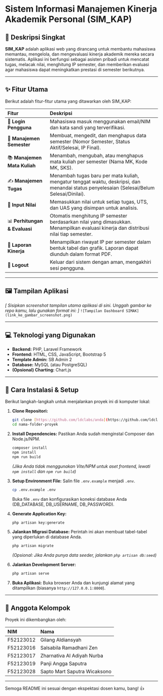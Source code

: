 # Sistem Informasi Manajemen Kinerja Akademik Personal (SIM_KAP) 

## 📜 Deskripsi Singkat

**SIM_KAP** adalah aplikasi web yang dirancang untuk membantu mahasiswa memantau, mengelola, dan mengevaluasi kinerja akademik mereka secara sistematis. Aplikasi ini berfungsi sebagai asisten pribadi untuk mencatat tugas, melacak nilai, menghitung IP semester, dan memberikan evaluasi agar mahasiswa dapat meningkatkan prestasi di semester berikutnya.

---

## ✨ Fitur Utama

Berikut adalah fitur-fitur utama yang ditawarkan oleh SIM_KAP:

| Fitur                   | Deskripsi                                                                                                                               |
| :---------------------- | :-------------------------------------------------------------------------------------------------------------------------------------- |
| 👤 **Login Pengguna** | Mahasiswa masuk menggunakan email/NIM dan kata sandi yang terverifikasi.                                                                  |
| 📅 **Manajemen Semester** | Membuat, mengedit, dan menghapus data semester (Nomor Semester, Status Aktif/Selesai, IP Final).                                          |
| 📚 **Manajemen Mata Kuliah**| Menambah, mengubah, atau menghapus mata kuliah per semester (Nama MK, Kode MK, SKS).                                                    |
| ✍️ **Manajemen Tugas** | Menambah tugas baru per mata kuliah, mengatur tenggat waktu, deskripsi, dan menandai status penyelesaian (Selesai/Belum Selesai/Dinilai). |
| 💯 **Input Nilai** | Memasukkan nilai untuk setiap tugas, UTS, dan UAS yang disimpan untuk analisis.                                                          |
| 📊 **Perhitungan & Evaluasi** | Otomatis menghitung IP semester berdasarkan nilai yang dimasukkan. Menampilkan evaluasi kinerja dan distribusi nilai tiap semester.    |
| 📄 **Laporan Kinerja** | Menampilkan riwayat IP per semester dalam bentuk tabel dan grafik. Laporan dapat diunduh dalam format PDF.                             |
| 🚪 **Logout** | Keluar dari sistem dengan aman, mengakhiri sesi pengguna.                                                                                |

---

## 🖼️ Tampilan Aplikasi

*[ Sisipkan screenshot tampilan utama aplikasi di sini. Unggah gambar ke repo kamu, lalu gunakan format ini: ]*
`![Tampilan Dashboard SIMAK](link_ke_gambar_screenshot.png)`


---

## 💻 Teknologi yang Digunakan

* **Backend:** PHP, Laravel Framework
* **Frontend:** HTML, CSS, JavaScript, Bootstrap 5
* **Template Admin:** SB Admin 2
* **Database:** MySQL (atau PostgreSQL)
* **(Opsional) Charting:** Chart.js

---

## 🚀 Cara Instalasi & Setup

Berikut langkah-langkah untuk menjalankan proyek ini di komputer lokal:

1.  **Clone Repositori:**
    ```bash
    git clone [https://github.com/ldclabs/anda](https://github.com/ldclabs/anda)
    cd nama-folder-proyek 
    ```

2.  **Install Dependencies:**
    Pastikan Anda sudah menginstal Composer dan Node.js/NPM.
    ```bash
    composer install
    npm install 
    npm run build 
    ```
    *(Jika Anda tidak menggunakan Vite/NPM untuk aset frontend, lewati `npm install` dan `npm run build`)*

3.  **Setup Environment File:**
    Salin file `.env.example` menjadi `.env`.
    ```bash
    cp .env.example .env
    ```
    Buka file `.env` dan konfigurasikan koneksi database Anda (DB_DATABASE, DB_USERNAME, DB_PASSWORD).

4.  **Generate Application Key:**
    ```bash
    php artisan key:generate
    ```

5.  **Jalankan Migrasi Database:**
    Perintah ini akan membuat tabel-tabel yang diperlukan di database Anda.
    ```bash
    php artisan migrate
    ```
    *(Opsional: Jika Anda punya data *seeder*, jalankan `php artisan db:seed`)*

6.  **Jalankan Development Server:**
    ```bash
    php artisan serve
    ```

7.  **Buka Aplikasi:**
    Buka browser Anda dan kunjungi alamat yang ditampilkan (biasanya `http://127.0.0.1:8000`).

---

## 👥 Anggota Kelompok

Proyek ini dikembangkan oleh:

| NIM       | Nama                             |
| :-------- | :------------------------------- |
| F52123012 | Gilang Aldiansyah                |
| F52123016 | Salsabila Ramadhani Zen          |
| F52123017 | Zharnativa Al Adiyah Nurba       |
| F52123019 | Panji Angga Saputra              |
| F52123028 | Sapto Mart Saputra Wicaksono     |

---

Semoga README ini sesuai dengan ekspektasi dosen kamu, bang! 👍
